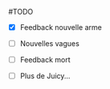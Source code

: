 #TODO

- [x] Feedback nouvelle arme
- [ ] Nouvelles vagues
- [ ] Feedback mort


- [ ] Plus de Juicy...